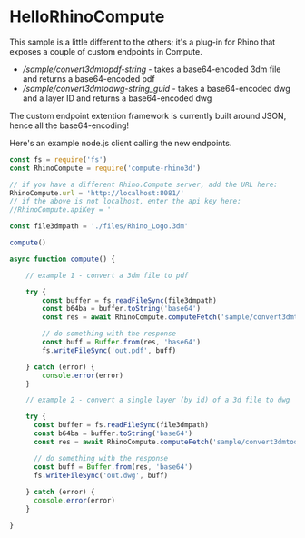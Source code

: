 # HelloRhinoCompute

This sample is a little different to the others; it's a plug-in for Rhino that exposes a couple of custom endpoints in Compute.

* _/sample/convert3dmtopdf-string_ - takes a base64-encoded 3dm file and returns a base64-encoded pdf
* _/sample/convert3dmtodwg-string_guid_ - takes a base64-encoded dwg and a layer ID and returns a base64-encoded dwg

The custom endpoint extention framework is currently built around JSON, hence all the base64-encoding!

Here's an example node.js client calling the new endpoints.

```js
const fs = require('fs')
const RhinoCompute = require('compute-rhino3d')

// if you have a different Rhino.Compute server, add the URL here:
RhinoCompute.url = 'http://localhost:8081/'
// if the above is not localhost, enter the api key here:
//RhinoCompute.apiKey = ''

const file3dmpath = './files/Rhino_Logo.3dm'

compute()

async function compute() {

    // example 1 - convert a 3dm file to pdf

    try {
        const buffer = fs.readFileSync(file3dmpath)
        const b64ba = buffer.toString('base64')
        const res = await RhinoCompute.computeFetch('sample/convert3dmtopdf-string', [b64ba], true)

        // do something with the response
        const buff = Buffer.from(res, 'base64')
        fs.writeFileSync('out.pdf', buff)

    } catch (error) {
        console.error(error)
    }

    // example 2 - convert a single layer (by id) of a 3d file to dwg

    try {
      const buffer = fs.readFileSync(file3dmpath)
      const b64ba = buffer.toString('base64')
      const res = await RhinoCompute.computeFetch('sample/convert3dmtodwg-string_guid', [b64ba, '2726aa36-732e-488e-9cf4-0b7cf82e65ce'], true)

      // do something with the response
      const buff = Buffer.from(res, 'base64')
      fs.writeFileSync('out.dwg', buff)
    
    } catch (error) {
      console.error(error)
    }

}
```
